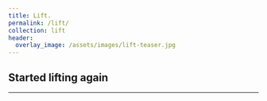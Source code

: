```yaml
---
title: Lift.
permalink: /lift/
collection: lift
header:
  overlay_image: /assets/images/lift-teaser.jpg
---
```

## Started lifting again
---
